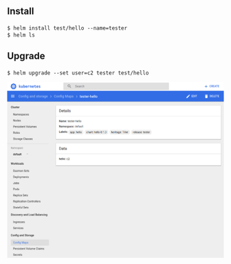 ## Install

```console
$ helm install test/hello --name=tester
$ helm ls
```

## Upgrade
```console
$ helm upgrade --set user=c2 tester test/hello
```


![tester-hello configmap](/docs/images/tester/tester-hello.png)
